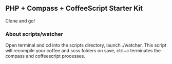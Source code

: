 
## PHP + Compass + CoffeeScript Starter Kit

Clone and go!

### About scripts/watcher

Open terminal and cd into the scripts directory, launch ./watcher. This script will recompile your coffee and scss folders on save, ctrl+c terminates the compass and coffeescript processes.
